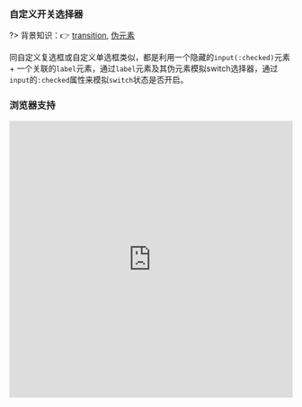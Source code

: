 
### 自定义开关选择器

?> 背景知识：:point_right: [transition](https://developer.mozilla.org/zh-CN/docs/Web/CSS/transition), [伪元素](https://developer.mozilla.org/zh-CN/docs/Learn/CSS/Introduction_to_CSS/Pseudo-classes_and_pseudo-elements#%E4%BC%AA%E5%85%83%E7%B4%A0)

同自定义复选框或自定义单选框类似，都是利用一个隐藏的`input(:checked)`元素 + 一个关联的`label`元素，通过`label`元素及其伪元素模拟switch选择器，通过`input`的`:checked`属性来模拟`switch`状态是否开启。

<vuep template="#custom-radio"></vuep>

<script v-pre type="text/x-template" id="custom-radio">
<style>
  main {
    width: 100%;
    padding: 60px 0;
    display: flex;
    justify-content: space-around;
    align-items: center;
    flex-wrap: wrap;
    user-select: none;
    font: 12px / 1 Helvetica, sans-serif;
  }
  label {
    position: relative;
    width: 40px;
    height: 20px;
    background: lightgrey;
    border-radius: 10px;
    cursor: pointer;
    transition: background .3s;
  }
  label[disabled] {
    cursor: not-allowed;
    opacity: .5;
  }
  label::before,
  label::after {
    transition: all .3s;
    position: absolute;
  }
  label::before {
    content: '关';
    top: 4px;
    left: 22px;
    color: white;
  }
  label::after {
    content: '';
    top: 1px;
    left: 1px;
    width: 18px;
    height: 18px;
    border-radius: 9px;
    background: white;
  }
  input[type="checkbox"]:checked + label {
    background: #b4a078;
  }
  input[type="checkbox"]:checked + label::before {
    content: '开';
    left: 6px;
  }
  input[type="checkbox"]:active + label::after {
    width: 23px;
  }
  input[type="checkbox"]:checked + label::after {
    left: 21px;
  }
  input[type="checkbox"]:checked:active + label::after {
    left: 16px;
  }
</style>
<template>
  <main>
    <input type="checkbox" id="switch" checked hidden>
    <label for="switch"></label>
    <input type="checkbox" id="switch-disabled" disabled hidden>
    <label for="switch-disabled" disabled></label>
    <input type="checkbox" id="switch-checked-disabled" checked disabled hidden>
    <label for="switch-checked-disabled" disabled></label>
  </main>
</template>
<script>  
</script>
</script>

### 浏览器支持

<iframe
  width="100%"
  height="493px"
  frameborder="0"
  src="https://caniuse.bitsofco.de/embed/index.html?feat=transforms2d&amp;periods=future_2,future_1,current,past_1,past_2,past_3&amp;accessible-colours=false">
</iframe>
